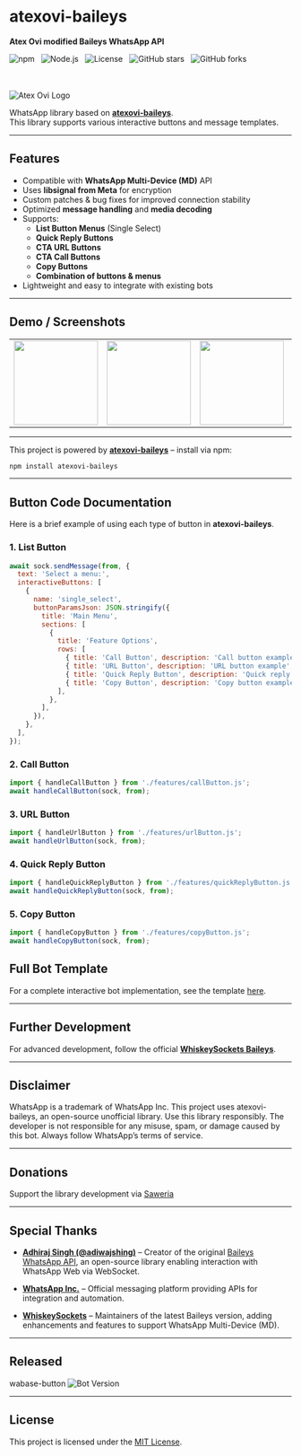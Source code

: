# atexovi-baileys
**Atex Ovi modified Baileys WhatsApp API**

![npm](https://img.shields.io/npm/v/atexovi-baileys?color=red) &nbsp;
![Node.js](https://img.shields.io/badge/Node.js->=20-blue) &nbsp;
![License](https://img.shields.io/npm/l/atexovi-baileys?color=yellow) &nbsp;
![GitHub stars](https://img.shields.io/github/stars/atex-ovi/atexovi-baileys?style=social&color=blue) &nbsp;
![GitHub forks](https://img.shields.io/github/forks/atex-ovi/atexovi-baileys?style=social&color=blue)

<br><br>
![Atex Ovi Logo](https://raw.githubusercontent.com/atex-ovi/bailogo/main/baileys-logo.jpg)

WhatsApp library based on **[atexovi-baileys](https://www.npmjs.com/package/atexovi-baileys)**.  
This library supports various interactive buttons and message templates.

---

## Features
- Compatible with **WhatsApp Multi-Device (MD)** API
- Uses **libsignal from Meta** for encryption
- Custom patches & bug fixes for improved connection stability
- Optimized **message handling** and **media decoding**
- Supports:
  - **List Button Menus** (Single Select)
  - **Quick Reply Buttons**
  - **CTA URL Buttons**
  - **CTA Call Buttons**
  - **Copy Buttons**
  - **Combination of buttons & menus**
- Lightweight and easy to integrate with existing bots

---

## Demo / Screenshots

<table>
  <tr>
    <td><img src="https://raw.githubusercontent.com/atex-ovi/demo-button/main/list-button.jpg" width="150"></td>
    <td><img src="https://raw.githubusercontent.com/atex-ovi/demo-button/main/url-button.jpg" width="150"></td>
    <td><img src="https://raw.githubusercontent.com/atex-ovi/demo-button/main/call-button.jpg" width="150"></td>
    <td><img src="https://raw.githubusercontent.com/atex-ovi/demo-button/main/quick-reply-button.jpg" width="150"></td>
    <td><img src="https://raw.githubusercontent.com/atex-ovi/demo-button/main/copy-button.jpg" width="150"></td>
  </tr>
</table>

---
This project is powered by **[atexovi-baileys](https://www.npmjs.com/package/atexovi-baileys)** – install via npm:

```bash
npm install atexovi-baileys
```
---

## Button Code Documentation

Here is a brief example of using each type of button in **atexovi-baileys**.

### 1. List Button

```js
await sock.sendMessage(from, {
  text: 'Select a menu:',
  interactiveButtons: [
    {
      name: 'single_select',
      buttonParamsJson: JSON.stringify({
        title: 'Main Menu',
        sections: [
          {
            title: 'Feature Options',
            rows: [
              { title: 'Call Button', description: 'Call button example', id: 'call' },
              { title: 'URL Button', description: 'URL button example', id: 'url' },
              { title: 'Quick Reply Button', description: 'Quick reply button example', id: 'quick' },
              { title: 'Copy Button', description: 'Copy button example', id: 'copy' },
            ],
          },
        ],
      }),
    },
  ],
});
```

### 2. Call Button

```js
import { handleCallButton } from './features/callButton.js';
await handleCallButton(sock, from);
```

### 3. URL Button

```js
import { handleUrlButton } from './features/urlButton.js';
await handleUrlButton(sock, from);
```

### 4. Quick Reply Button

```js
import { handleQuickReplyButton } from './features/quickReplyButton.js';
await handleQuickReplyButton(sock, from);
```

### 5. Copy Button

```js
import { handleCopyButton } from './features/copyButton.js';
await handleCopyButton(sock, from);
```

## Full Bot Template

For a complete interactive bot implementation, see the template [here](https://github.com/atex-ovi/atexovi-wabase-button).

---

## Further Development

For advanced development, follow the official [**WhiskeySockets Baileys**](https://github.com/WhiskeySockets/Baileys).

---

## Disclaimer

WhatsApp is a trademark of WhatsApp Inc.
This project uses atexovi-baileys, an open-source unofficial library.
Use this library responsibly. The developer is not responsible for any misuse, spam, or damage caused by this bot. Always follow WhatsApp’s terms of service.

---

## Donations

Support the library development via [Saweria](https://saweria.co/atexovi)

---

## Special Thanks

- **[Adhiraj Singh (@adiwajshing)](https://github.com/adiwajshing)** – Creator of the original [Baileys WhatsApp API](https://github.com/adiwajshing/baileys), an open-source library enabling interaction with WhatsApp Web via WebSocket.

- **[WhatsApp Inc.](https://www.whatsapp.com)** – Official messaging platform providing APIs for integration and automation.

- **[WhiskeySockets](https://github.com/WhiskeySockets/Baileys)** – Maintainers of the latest Baileys version, adding enhancements and features to support WhatsApp Multi-Device (MD).

---

## Released

wabase-button ![Bot Version](https://img.shields.io/github/v/release/atex-ovi/wabase-button?color=brightgreen)

---

## License

This project is licensed under the [MIT License](LICENSE).
